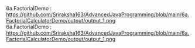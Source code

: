 6a.FactorialDemo : https://github.com/Sriraksha163/AdvancedJavaProgramming/blob/main/6a.FactorialCalculatorDemo/output/output_1.png                                  
6a.FactorialDemo : https://github.com/Sriraksha163/AdvancedJavaProgramming/blob/main/6a.FactorialCalculatorDemo/output/output_1.png                 
